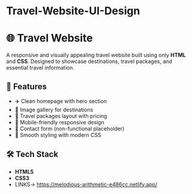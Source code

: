 # Travel-Website-UI-Design
# 🌐 Travel Website

A responsive and visually appealing travel website built using only **HTML** and **CSS**. Designed to showcase destinations, travel packages, and essential travel information.

## 🌟 Features

- ✈️ Clean homepage with hero section
- 📸 Image gallery for destinations
- 🧳 Travel packages layout with pricing
- 📱 Mobile-friendly responsive design
- 📩 Contact form (non-functional placeholder)
- 🎨 Smooth styling with modern CSS

## 🛠️ Tech Stack

- **HTML5**
- **CSS3**
- LINKS-> https://melodious-arithmetic-e486cc.netlify.app/


